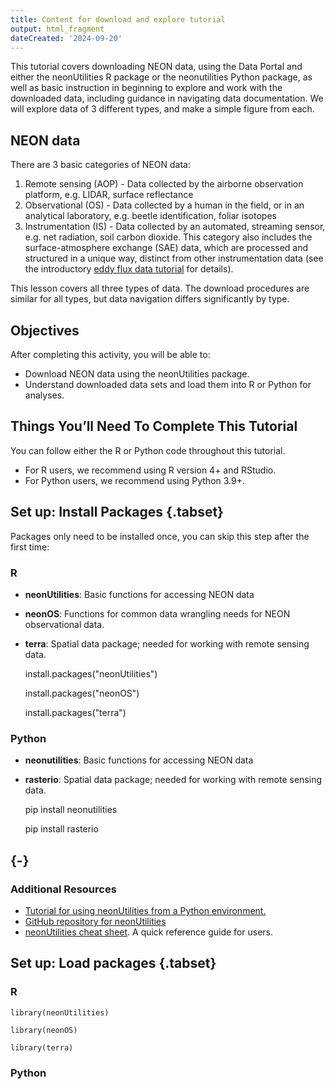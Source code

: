 ```yaml
---
title: Content for download and explore tutorial
output: html_fragment
dateCreated: '2024-09-20'
---
```


This tutorial covers downloading NEON data, using the Data Portal and 
either the neonUtilities R package or the neonutilities Python package, 
as well as basic instruction in beginning to explore and work with the 
downloaded data, including guidance in navigating data documentation. 
We will explore data of 3 different types, and make a simple figure from 
each.

## NEON data
There are 3 basic categories of NEON data:

1. Remote sensing (AOP) - Data collected by the airborne observation platform, 
e.g. LIDAR, surface reflectance
1. Observational (OS) - Data collected by a human in the field, or in an 
analytical laboratory, e.g. beetle identification, foliar isotopes
1. Instrumentation (IS) - Data collected by an automated, streaming sensor, e.g. 
net radiation, soil carbon dioxide. This category also includes the 
surface-atmosphere exchange (SAE) data, which are processed and structured in 
a unique way, distinct from other instrumentation data 
(see the introductory <a href="https://www.neonscience.org/eddy-data-intro" target="_blank">eddy flux data tutorial</a> for details).

This lesson covers all three types of data. The download procedures are 
similar for all types, but data navigation differs significantly by type.

<div id="ds-objectives" markdown="1">

## Objectives

After completing this activity, you will be able to:

* Download NEON data using the neonUtilities package.
* Understand downloaded data sets and load them into R or Python for analyses.

## Things You’ll Need To Complete This Tutorial
You can follow either the R or Python code throughout this tutorial.
* For R users, we recommend using R version 4+ and RStudio.
* For Python users, we recommend using Python 3.9+.



## Set up: Install Packages {.tabset}

Packages only need to be installed once, you can skip this step after the first time:

### R

* **neonUtilities**: Basic functions for accessing NEON data
* **neonOS**: Functions for common data wrangling needs for NEON observational data.
* **terra**: Spatial data package; needed for working with remote sensing data.


    install.packages("neonUtilities")

    install.packages("neonOS")

    install.packages("terra")

### Python

* **neonutilities**: Basic functions for accessing NEON data
* **rasterio**: Spatial data package; needed for working with remote sensing data.


    pip install neonutilities

    pip install rasterio

## {-}

### Additional Resources

* <a href="https://www.neonscience.org/neon-utilities-python" target="_blank">Tutorial for using neonUtilities from a Python environment.</a>
* <a href="https://github.com/NEONScience/NEON-Utilities/neonUtilities" target="_blank">GitHub repository for neonUtilities</a>
* <a href="https://www.neonscience.org/sites/default/files/cheat-sheet-neonUtilities_0.pdf" target="_blank">neonUtilities cheat sheet</a>. A quick reference guide for users.

</div>


## Set up: Load packages {.tabset}

### R


    library(neonUtilities)

    library(neonOS)

    library(terra)

### Python










































































